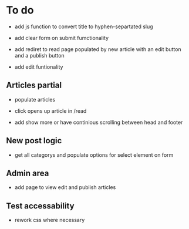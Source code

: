 # To do

- add js function to convert title to hyphen-separtated slug

- add clear form on submit fumctionality

- add rediret to read page populated by new article with an edit button and a publish button

- add edit funtionality

## Articles partial

- populate articles

- click opens up article in /read

- add show more or have continious scrolling between head and footer

## New post logic

- get all categorys and populate options for select element on form

## Admin area

- add page to view edit and publish articles

## Test accessability

- rework css where necessary
